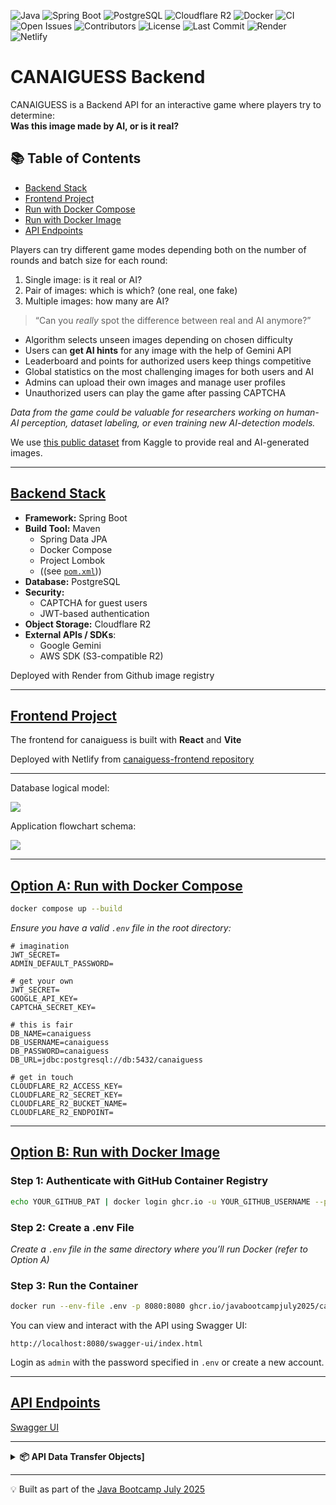 ![Java](https://img.shields.io/badge/Java-21-blue)
![Spring Boot](https://img.shields.io/badge/Spring--Boot-3.2-green)
![PostgreSQL](https://img.shields.io/badge/Database-PostgreSQL-blue)
![Cloudflare R2](https://img.shields.io/badge/Object%20Storage-R2-orange)
![Docker](https://img.shields.io/badge/Docker-ready-blue)
![CI](https://img.shields.io/github/actions/workflow/status/JavaBootcampJuly2025/canaiguess-backend/maven.yml?label=build)
![Open Issues](https://img.shields.io/github/issues/JavaBootcampJuly2025/canaiguess-backend)
![Contributors](https://img.shields.io/github/contributors/JavaBootcampJuly2025/canaiguess-backend)
![License](https://img.shields.io/badge/License-MIT-lightgrey)
![Last Commit](https://img.shields.io/github/last-commit/JavaBootcampJuly2025/canaiguess-backend)
![Render](https://img.shields.io/badge/Render-Live-blueviolet)
![Netlify](https://img.shields.io/badge/Deployed%20on-Netlify-success)

# CANAIGUESS Backend

CANAIGUESS is a Backend API for an interactive game where players try to determine:  
**Was this image made by AI, or is it real?**

## 📚 Table of Contents
- [Backend Stack](#backend-stack)
- [Frontend Project](#frontend-project)
- [Run with Docker Compose](#option-a-run-with-docker-compose)
- [Run with Docker Image](#option-b-run-with-docker-image)
- [API Endpoints](#api-endpoints)

Players can try different game modes depending both on the number of rounds and batch size for each round:
1. Single image: is it real or AI?
2. Pair of images: which is which? (one real, one fake)
3. Multiple images: how many are AI?

> “Can you _really_ spot the difference between real and AI anymore?”

- Algorithm selects unseen images depending on chosen difficulty
- Users can **get AI hints** for any image with the help of Gemini API
- Leaderboard and points for authorized users keep things competitive
- Global statistics on the most challenging images for both users and AI
- Admins can upload their own images and manage user profiles
- Unauthorized users can play the game after passing CAPTCHA

*Data from the game could be valuable for researchers working on human-AI perception, dataset labeling, or even training new AI-detection models.*

We use [this public dataset](https://www.kaggle.com/datasets/tristanzhang32/ai-generated-images-vs-real-images?select=test) from Kaggle to provide real and AI-generated images. 

----

## [**Backend Stack**](#backend-stack)

- **Framework:** Spring Boot
- **Build Tool:** Maven
  - Spring Data JPA
  - Docker Compose
  - Project Lombok
  - ((see [`pom.xml`](./pom.xml)))
- **Database:** PostgreSQL
- **Security:**
  - CAPTCHA for guest users
  - JWT-based authentication
- **Object Storage:** Cloudflare R2
- **External APIs / SDKs**:
  - Google Gemini 
  - AWS SDK (S3-compatible R2)

Deployed with Render from Github image registry

---

## [**Frontend Project**](#frontend-project)

The frontend for canaiguess is built with **React** and **Vite**

Deployed with Netlify from [canaiguess-frontend repository](https://github.com/JavaBootcampJuly2025/canaiguess-frontend)  

---

Database logical model:

<img src="https://github.com/user-attachments/assets/87d49fab-e36c-45d3-8c1e-09dc41faf086" />

Application flowchart schema:

<img src="https://github.com/user-attachments/assets/211fff08-5cf4-4fb0-9a70-552ebc0ca02b" />

---

## [Option A: Run with Docker Compose](#option-a-run-with-docker-compose)

```bash
docker compose up --build
```

*Ensure you have a valid `.env` file in the root directory:*

```
# imagination
JWT_SECRET=
ADMIN_DEFAULT_PASSWORD=

# get your own
JWT_SECRET=
GOOGLE_API_KEY=
CAPTCHA_SECRET_KEY=

# this is fair
DB_NAME=canaiguess
DB_USERNAME=canaiguess
DB_PASSWORD=canaiguess
DB_URL=jdbc:postgresql://db:5432/canaiguess

# get in touch
CLOUDFLARE_R2_ACCESS_KEY=
CLOUDFLARE_R2_SECRET_KEY=
CLOUDFLARE_R2_BUCKET_NAME=
CLOUDFLARE_R2_ENDPOINT=
```

---

## [Option B: Run with Docker Image](#option-b-run-with-docker-image)

### Step 1: Authenticate with GitHub Container Registry
```bash
echo YOUR_GITHUB_PAT | docker login ghcr.io -u YOUR_GITHUB_USERNAME --password-stdin
```

### Step 2: Create a .env File

*Create a `.env` file in the same directory where you’ll run Docker (refer to Option A)*

### Step 3: Run the Container
```bash
docker run --env-file .env -p 8080:8080 ghcr.io/javabootcampjuly2025/canaiguess-backend/canaiguess:latest
```

You can view and interact with the API using Swagger UI:
```
http://localhost:8080/swagger-ui/index.html
```

Login as `admin` with the password specified in `.env` or create a new account.

---

## [API Endpoints](#api-endpoints)

[Swagger UI](https://canaiguess.onrender.com/swagger-ui/index.html)

---

<details>
<summary><strong>📦 API Data Transfer Objects]</strong></summary>

<br/>

### 🧾 Authentication

#### `RegisterRequest`
- `username` — `string`
- `email` — `string`
- `password` — `string`

#### `AuthenticationRequest`
- `username` — `string` 
- `password` — `string` 

#### `AuthenticationResponse`
- `token` — `string`
- `username` — `string`
- `role` — `string` 

---

### 🎮 Game

#### `NewGameRequestDTO`
- `batchCount` — `integer`
- `batchSize` — `integer`
- `difficulty` — `integer`

#### `NewGameResponseDTO`
- `gameId` — `string`

#### `GuessRequestDTO`
- `guesses` — `boolean[]`

#### `GuessResultDTO`
- `correct` — `boolean[]`

#### `ImageBatchResponseDTO`
- `images` — `ImageDTO[]`

#### `ImageDTO`
- `id` — `string`
- `url` — `string`

#### `GameDTO`
- `id` — `string`
- `correct` — `integer`
- `total` — `integer`
- `accuracy` — `double`
- `score` — `integer`
- `createdAt` — `string`
- `finished` — `boolean`
- `currentBatch` — `integer`
- `batchCount` — `integer`
- `batchSize` — `integer`
- `difficulty` — `integer`

---

### 👤 User

#### `UserDTO`
- `username` — `string`
- `score` — `integer`
- `accuracy` — `number (double)`
- `totalGuesses` — `integer`
- `correctGuesses` — `integer`
- `totalGames` — `integer`

#### `UpdateUserRequestDTO`
- `currentPassword` — `string`
- `newPassword` — `string` 
- `email` — `string` 

---

### 🖼️ Image

#### `UploadImageRequestDTO`
- `file` — `binary` 
- `fake` — `boolean` 

#### `HintResponseDTO`
- `fake` — `boolean`
- `signs` — `string[]`
---

### 🚨 Reporting

#### `SubmitReportRequestDTO`
- `description` — `string`

#### `ImageReportResponseDTO`
- `reportId` — `integer`
- `imageId` — `string`
- `imageUrl` — `string`
- `username` — `string`
- `description` — `string`
- `timestamp` — `string` 
- `resolved` — `boolean`

---

### 📊 Leaderboard

#### maps to `UserDTO`

</details>

---
💡 Built as part of the [Java Bootcamp July 2025](https://github.com/JavaBootcampJuly2025)
